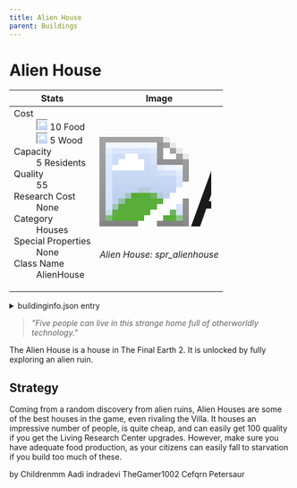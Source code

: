 ```yaml
---
title: Alien House
parent: Buildings
---
```

# Alien House

[//]: # (Pre-generated content)
<table><thead><tr><th>Stats</th><th>Image</th></tr></thead><tbody><tr><td><dl><dt>Cost</dt><dd><div class="resource-icon"><img style="object-position: -1009px -533px;" src="https://tfe2-wiki.github.io/assets/sprites.png"></div> 10 Food<br><div class="resource-icon"><img style="object-position: -637px -751px;" src="https://tfe2-wiki.github.io/assets/sprites.png"></div> 5 Wood</dd><dt>Capacity</dt><dd>5 Residents</dd><dt>Quality</dt><dd>55</dd><dt>Research Cost</dt><dd>None</dd><dt>Category</dt><dd>Houses</dd><dt>Special Properties</dt><dd>None</dd><dt>Class Name</dt><dd>AlienHouse</dd></dl></td><td><style>.building-image {width: 200px;height: 200px;overflow: hidden;position: relative;}.building-image img {image-rendering: pixelated;object-fit: none;transform: scale(10);transform-origin: left top;position: absolute;left: 0;top: 0;}.resource-image {width: 200px;height: 200px;overflow: hidden;position: relative;}.resource-image img {image-rendering: pixelated;object-fit: none;transform: scale(20);transform-origin: left top;position: absolute;left: 0;top: 0;}.building-icon {width: 20px;height: 20px;overflow: hidden;position: relative;display: inline-block;}.building-icon img {image-rendering: pixelated;object-fit: none;transform: scale(1);transform-origin: left top;position: absolute;left: 0;top: 0;}.resource-icon {width: 20px;height: 20px;overflow: hidden;position: relative;display: inline-block;}.resource-icon img {image-rendering: pixelated;object-fit: none;transform: scale(2);transform-origin: left top;position: absolute;left: 0;top: 0;}</style><div class="building-image"><img style="object-position: -658px -783px;" src="https://tfe2-wiki.github.io/assets/sprites.png" alt="Alien House Back"><img style="object-position: -636px -783px;" src="https://tfe2-wiki.github.io/assets/sprites.png" alt="Alien House"></div><i>Alien House: spr_alienhouse</i></td></tr></tbody></table><details><summary>buildinginfo.json entry</summary>```json{  "className": "AlienHouse",  "food": 10,  "wood": 5,  "stone": 0,  "machineParts": 0,  "knowledge": 0,  "category": "Houses",  "unlockedByDefault": false,  "specialInfo": [],  "residents": 5,  "quality": 55}```</details><blockquote><i>"Five people can live in this strange home full of otherworldly technology."</i></blockquote>

The Alien House is a house in The Final Earth 2. It is unlocked by fully exploring an alien ruin.

## Strategy

Coming from a random discovery from alien ruins, Alien Houses are some of the best houses in the game, even rivaling the Villa. It houses an impressive number of people, is quite cheap, and can easily get 100 quality if you get the Living Research Center upgrades. However, make sure you have adequate food production, as your citizens can easily fall to starvation if you build too much of these.

by Childrenmm Aadi indradevi TheGamer1002 Cefqrn Petersaur
